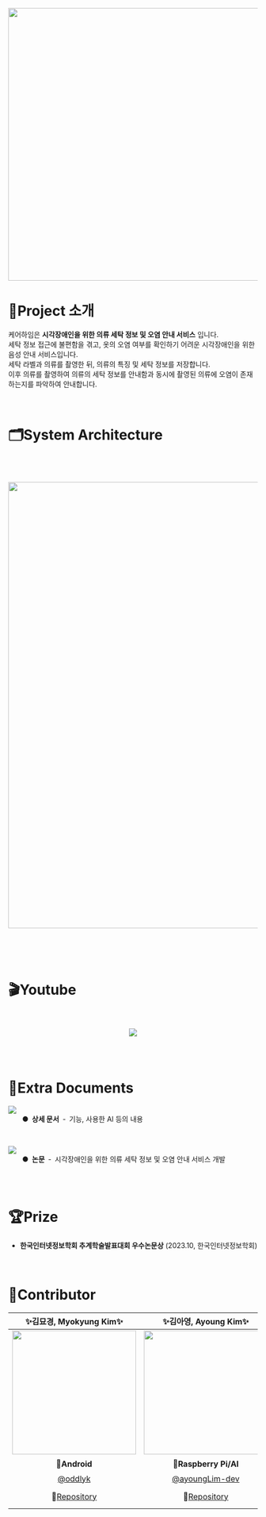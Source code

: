 <p align="center"><img src="https://github.com/Care-Heim/.github/assets/90233522/7a1608eb-9384-4370-9f9f-d085af10bde3" style="width: 550px"/></p>

# 👀Project 소개
케어하임은 **시각장애인을 위한 의류 세탁 정보 및 오염 안내 서비스** 입니다.  
세탁 정보 접근에 불편함을 겪고, 옷의 오염 여부를 확인하기 어려운 시각장애인을 위한 음성 안내 서비스입니다.  
세탁 라벨과 의류를 촬영한 뒤, 의류의 특징 및 세탁 정보를 저장합니다.  
이후 의류를 촬영하여 의류의 세탁 정보를 안내함과 동시에 촬영된 의류에 오염이 존재하는지를 파악하여 안내합니다.
<br><br><br>
# 🗂️System Architecture
<br><br>
<p align="center">
  <img src="https://github.com/Care-Heim/.github/assets/90233522/95a2b535-e632-41ed-b4f5-c68d153a0eb7" style="width: 900px"/>
</p><br><br><br>

# 🎬Youtube
<br>
<p align="center">
  <a href="https://youtu.be/NOAGtakMDkI target="_blank">
    <img src="https://img.shields.io/badge/YouTube-video-red?&style=for-the-badge&logo=youtube" />
  </a>
</p>
<br><br>

# 📁Extra Documents
<p><a href="https://github.com/Care-Heim/.github/blob/main/document/main.md" target="_blank"><img src="https://img.shields.io/badge/📁_Document_link-7764A4?style=for-the-badge"/></a><br>
  <span>&emsp;&emsp;●&ensp;<strong>상세 문서</strong>&ensp;-&ensp;기능, 사용한 AI 등의 내용</span></p>
<br>
<p><a href="https://github.com/Care-Heim/.github/files/13650311/default.pdf target="_blank"><img src="https://img.shields.io/badge/📑_Paper_pdf-7764A4?style=for-the-badge" /></a><br>
  <span>&emsp;&emsp;●&ensp;<strong>논문</strong></span>&ensp;-&ensp;시각장애인을 위한 의류 세탁 정보 및 오염 안내 서비스 개발</p>
<br><br>

# 🏆Prize
- **한국인터넷정보학회 추계학술발표대회 우수논문상** (2023.10, 한국인터넷정보학회)  
<br><br>

# 👥Contributor
|✨김묘경, Myokyung Kim✨|✨김아영, Ayoung Kim✨|✨한서영, Seoyoung Han✨|
|:---:|:---:|:---:|
|<img src="https://github.com/Care-Heim/.github/assets/90233522/5b6b014b-e453-41eb-bf84-e5420c85555f" style="width:250px;"/>|<img src="https://github.com/Care-Heim/.github/assets/90233522/ef2cb4ce-196d-42e8-b602-6780976958a8" style="width:250px;"/>|<img src="https://github.com/Care-Heim/.github/assets/90233522/9b5188cc-5d4a-4666-93e7-a3dea84ebd06" style="width:250px;"/>|
|👾**Android**|🍓**Raspberry Pi/AI**|🖥️**Server/AI**|
|[@oddlyk](https://github.com/oddlyk)|[@ayoungLim-dev](https://github.com/ayoungLim-dev)|[@zzo3ozz](https://github.com/zzo3ozz)|
|👾[Repository](https://github.com/Care-Heim/Android)|🍓[Repository](https://github.com/Care-Heim/RaspberryPi)|🌱[Spring Repository](https://github.com/Care-Heim/Server) <br> 🧪[Flask Repository](https://github.com/Care-Heim/AI-Server)|
